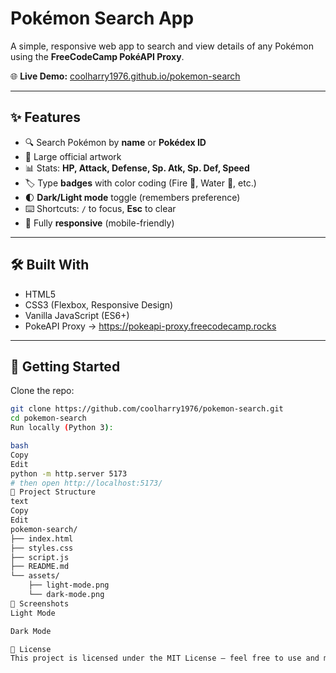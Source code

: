 # Pokémon Search App

A simple, responsive web app to search and view details of any Pokémon using the **FreeCodeCamp PokéAPI Proxy**.

🌐 **Live Demo:** [coolharry1976.github.io/pokemon-search](https://coolharry1976.github.io/pokemon-search/)

---

## ✨ Features
- 🔍 Search Pokémon by **name** or **Pokédex ID**
- 🎨 Large official artwork
- 📊 Stats: **HP, Attack, Defense, Sp. Atk, Sp. Def, Speed**
- 🏷️ Type **badges** with color coding (Fire 🔴, Water 🔵, etc.)
- 🌓 **Dark/Light mode** toggle (remembers preference)
- ⌨️ Shortcuts: `/` to focus, **Esc** to clear
- 📱 Fully **responsive** (mobile-friendly)

---

## 🛠️ Built With
- HTML5  
- CSS3 (Flexbox, Responsive Design)  
- Vanilla JavaScript (ES6+)  
- PokeAPI Proxy → https://pokeapi-proxy.freecodecamp.rocks  

---

## 🚀 Getting Started

Clone the repo:
```bash
git clone https://github.com/coolharry1976/pokemon-search.git
cd pokemon-search
Run locally (Python 3):

bash
Copy
Edit
python -m http.server 5173
# then open http://localhost:5173/
📂 Project Structure
text
Copy
Edit
pokemon-search/
├── index.html
├── styles.css
├── script.js
├── README.md
└── assets/
    ├── light-mode.png
    └── dark-mode.png
📸 Screenshots
Light Mode

Dark Mode

📜 License
This project is licensed under the MIT License — feel free to use and modify.
